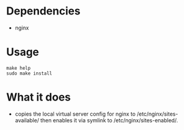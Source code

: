 # Dependencies
- nginx

# Usage

    make help
    sudo make install

# What it does
- copies the local virtual server config for nginx to /etc/nginx/sites-available/ then enables it via symlink to /etc/nginx/sites-enabled/.
